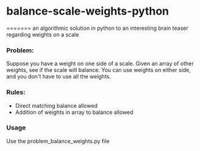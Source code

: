 # balance-scale-weights-python
=======
an algorithmic solution in python to an interesting brain teaser regarding weights on a scale

### Problem:
Suppose you have a weight on one side of a scale. 
Given an array of other weights, see if the scale will balance. 
You can use weights on either side, and you don't have to use all the weights.

### Rules:
+ Direct matching balance allowed
+ Addition of weights in array to balance allowed

### Usage
Use the problem_balance_weights.py file